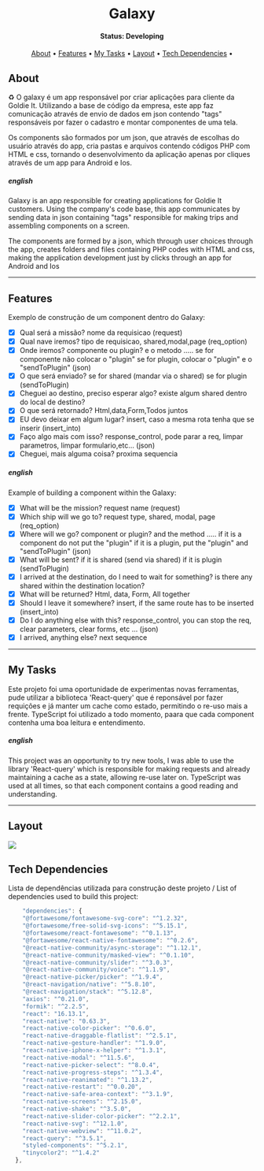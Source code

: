 <h1 align='center'>
Galaxy
</h1>

<h4 align="center"> 
	 Status: Developing
</h4>

<p align="center">
 <a href="#about">About</a> •
 <a href="#features">Features</a> •
  <a href="#tech-stack">My Tasks</a> •
 <a href="#layout">Layout</a> • 
 <a href="#tech-stack">Tech Dependencies</a> •

</p>

## About

♻️ O galaxy é um app responsável por criar aplicações para cliente da Goldie It. Utilizando a base de código da empresa, este app faz comunicação através de envio de dados em json contendo "tags" responsáveis por fazer o cadastro e montar componentes de uma tela.

Os components são formados por um json, que através de escolhas do usuário através do app, cria pastas e arquivos contendo códigos PHP com HTML e css, tornando o desenvolvimento da aplicação apenas por cliques através de um app para Android e Ios.

##### english

Galaxy is an app responsible for creating applications for Goldie It customers. Using the company's code base, this app communicates by sending data in json containing "tags" responsible for making trips and assembling components on a screen.

The components are formed by a json, which through user choices through the app, creates folders and files containing PHP codes with HTML and css, making the application development just by clicks through an app for Android and Ios

---

## Features

Exemplo de construção de um component dentro do Galaxy:

- [x] Qual será a missão?
      nome da requisicao (request)
- [x] Qual nave iremos?
      tipo de requisicao, shared,modal,page (req_option)
- [x] Onde iremos?
      componente ou plugin? e o metodo ..... se for componente não colocar o "plugin" se for plugin, colocar o "plugin" e o "sendToPlugin" (json)
- [x] O que será enviado?
      se for shared (mandar via o shared) se for plugin (sendToPlugin)
- [x] Cheguei ao destino, preciso esperar algo?
      existe algum shared dentro do local de destino?
- [x] O que será retornado?
      Html,data,Form,Todos juntos
- [x] EU devo deixar em algum lugar?
      insert, caso a mesma rota tenha que se inserir (insert_into)
- [x] Faço algo mais com isso?
      response_control, pode parar a req, limpar parametros, limpar formulario,etc... (json)
- [x] Cheguei, mais alguma coisa?
      proxima sequencia

##### english

Example of building a component within the Galaxy:

- [x] What will be the mission?
      request name (request)
- [x] Which ship will we go to?
      request type, shared, modal, page (req_option)
- [x] Where will we go?
      component or plugin? and the method ..... if it is a component do not put the "plugin" if it is a plugin, put the "plugin" and "sendToPlugin" (json)
- [x] What will be sent?
      if it is shared (send via shared) if it is plugin (sendToPlugin)
- [x] I arrived at the destination, do I need to wait for something?
      is there any shared within the destination location?
- [x] What will be returned?
      Html, data, Form, All together
- [x] Should I leave it somewhere?
      insert, if the same route has to be inserted (insert_into)
- [x] Do I do anything else with this?
      response_control, you can stop the req, clear parameters, clear forms, etc ... (json)
- [x] I arrived, anything else? next sequence

---

## My Tasks

Este projeto foi uma oportunidade de experimentas novas ferramentas, pude utilizar a biblioteca 'React-query' que é reponsável por fazer requições e já manter um cache como estado, permitindo o re-uso mais a frente. TypeScript foi utilizado a todo momento, paara que cada component contenha uma boa leitura e entendimento.

##### english

This project was an opportunity to try new tools, I was able to use the library 'React-query' which is responsible for making requests and already maintaining a cache as a state, allowing re-use later on. TypeScript was used at all times, so that each component contains a good reading and understanding.

---

## Layout

![](gif-galaxy.gif)

## Tech Dependencies

Lista de dependências utilizada para construção deste projeto / List of dependencies used to build this project:

```javascript
    "dependencies": {
    "@fortawesome/fontawesome-svg-core": "^1.2.32",
    "@fortawesome/free-solid-svg-icons": "^5.15.1",
    "@fortawesome/react-fontawesome": "^0.1.13",
    "@fortawesome/react-native-fontawesome": "^0.2.6",
    "@react-native-community/async-storage": "^1.12.1",
    "@react-native-community/masked-view": "^0.1.10",
    "@react-native-community/slider": "^3.0.3",
    "@react-native-community/voice": "^1.1.9",
    "@react-native-picker/picker": "^1.9.4",
    "@react-navigation/native": "^5.8.10",
    "@react-navigation/stack": "^5.12.8",
    "axios": "^0.21.0",
    "formik": "^2.2.5",
    "react": "16.13.1",
    "react-native": "0.63.3",
    "react-native-color-picker": "^0.6.0",
    "react-native-draggable-flatlist": "^2.5.1",
    "react-native-gesture-handler": "^1.9.0",
    "react-native-iphone-x-helper": "^1.3.1",
    "react-native-modal": "^11.5.6",
    "react-native-picker-select": "^8.0.4",
    "react-native-progress-steps": "^1.3.4",
    "react-native-reanimated": "^1.13.2",
    "react-native-restart": "^0.0.20",
    "react-native-safe-area-context": "^3.1.9",
    "react-native-screens": "^2.15.0",
    "react-native-shake": "^3.5.0",
    "react-native-slider-color-picker": "^2.2.1",
    "react-native-svg": "^12.1.0",
    "react-native-webview": "^11.0.2",
    "react-query": "^3.5.1",
    "styled-components": "^5.2.1",
    "tinycolor2": "^1.4.2"
  },
```
